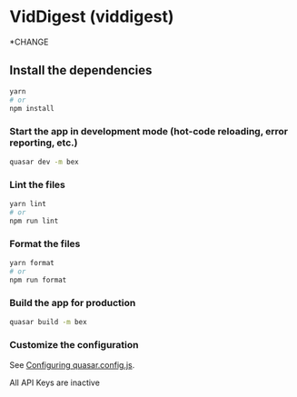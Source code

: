 # VidDigest (viddigest)

\*CHANGE

## Install the dependencies

```bash
yarn
# or
npm install
```

### Start the app in development mode (hot-code reloading, error reporting, etc.)

```bash
quasar dev -m bex
```

### Lint the files

```bash
yarn lint
# or
npm run lint
```

### Format the files

```bash
yarn format
# or
npm run format
```

### Build the app for production

```bash
quasar build -m bex
```

### Customize the configuration

See [Configuring quasar.config.js](https://v2.quasar.dev/quasar-cli-webpack/quasar-config-js).

All API Keys are inactive
